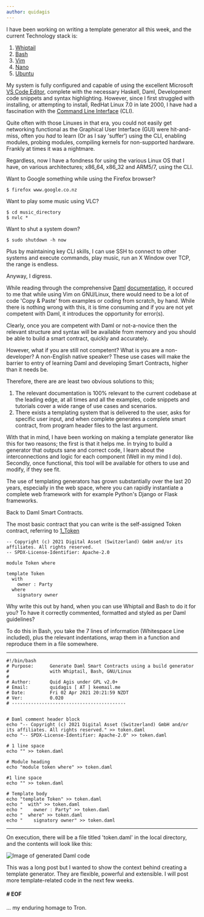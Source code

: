 ```yaml
---
author: quidagis
---
```

I have been working on writing a template generator all this week, and the current Technology stack is:

1. [Whiptail](https://linux.die.net/man/1/whiptail)
2. [Bash](https://www.gnu.org/software/bash/)
3. [Vim](https://www.vim.org/)
4. [Nano]( https://www.nano-editor.org/)
5. [Ubuntu](https://ubuntu.com/)

My system is fully configured and capable of using the excellent Microsoft [VS Code Editor](https://code.visualstudio.com/),
complete with the necessary Haskell, Daml, Development code snippets and syntax highlighting. However, since I 
first struggled with installing, or attempting to install, RedHat Linux 7.0 in late 2000, I have had a fascination with
the [Command Line Interface](https://en.wikipedia.org/wiki/Command-line_interface) (CLI).

Quite often with those Linuxes in that era, you could not easily get networking functional as the Graphical User
Interface (GUI) were hit-and-miss, often you *had* to learn (Or as I say 'suffer') using the CLI, enabling modules,
probing modules, compiling kernels for non-supported hardware. Frankly at times it was a nightmare.

Regardless, now I have a fondness for using the various Linux OS that I have, on various architectures; x86_64, x86_32
and ARM5/7, using the CLI.

Want to Google something while using the Firefox browser?
```
$ firefox www.google.co.nz
```

Want to play some music using VLC?
```
$ cd music_directory
$ nvlc *
```

Want to shut a system down?
```
$ sudo shutdown -h now
```

Plus by maintaining key CLI skills, I can use SSH to connect to other systems and execute commands, play music, run
an X Window over TCP, the range is endless.

Anyway, I digress.

While reading through the comprehensive [Daml](https://daml.com/) [documentation](https://docs.daml.com/index.html),
it occured to me that while using Vim on GNU/Linux, there would need to be a lot of code 'Copy & Paste' from examples
or coding from scratch, by hand. While there is nothing wrong with this, it is time consuming and if you are not yet
competent with Daml, it introduces the opportunity for error(s).

Clearly, once you are competent with Daml or not-a-novice then the relevant structure and syntax will be available
from memory and you should be able to build a smart contract, quickly and accurately.

However, what if you are still not competent? What is you are a non-developer? A non-English native speaker? These 
use cases will make the barrier to entry of learning Daml and developing Smart Contracts, higher than it needs be.

Therefore, there are are least two obvious solutions to this;

1. The relevant documentation is 100% relevant to the current codebase at the leading edge, at all times and all the
 examples, code snippets and tutorials cover a wide range of use cases and scenarios.
2. There exists a templating system that is delivered to the user, asks for specific user input, and when complete
generates a complete smart contract, from program header files to the last argument.

With that in mind, I have been working on making a template generator like this for two reasons; the first is that it
helps me. In trying to build a generator that outputs sane and correct code, I learn about the interconnections and
logic for each component (Well in my mind I do). Secondly, once functional, this tool will be available for others
to use and modify, if they see fit.

The use of templating generators has grown substantially over the last 20 years, especially in the web space, where
you can rapidly instantiate a complete web framework with for example Python's Django or Flask frameworks.

Back to Daml Smart Contracts.

The most basic contract that you can write is the self-assigned Token contract, referring to
[1_Token](https://docs.daml.com/daml/intro/1_Token.html)

```
-- Copyright (c) 2021 Digital Asset (Switzerland) GmbH and/or its affiliates. All rights reserved.
-- SPDX-License-Identifier: Apache-2.0

module Token where

template Token
  with
    owner : Party
  where
    signatory owner
```

Why write this out by hand, when you can use Whiptail and Bash to do it for you? To have it correctly commented,
formatted and styled as per Daml guidelines?

To do this in Bash, you take the 7 lines of information (Whitespace Line included), plus the relevant indentations, 
wrap them in a function and reproduce them in a file somewhere.

--------------------------------------------------
```
#!/bin/bash
# Purpose:      Generate Daml Smart Contracts using a build generator
#               with Whiptail, Bash, GNU/Linux
#
# Author:       Quid Agis under GPL v2.0+
# Email:        quidagis [ AT ] keemail.me
# Date:         Fri 02 Apr 2021 20:21:59 NZDT
# Ver:          0.020
# ------------------------------------------


# Daml comment header block
echo "-- Copyright (c) 2021 Digital Asset (Switzerland) GmbH and/or its affiliates. All rights reserved." >> token.daml
echo "-- SPDX-License-Identifier: Apache-2.0" >> token.daml

# 1 line space
echo "" >> token.daml

# Module heading
echo "module token where" >> token.daml

#1 line space
echo "" >> token.daml

# Template body
echo "template Token" >> token.daml
echo "  with" >> token.daml
echo "    owner : Party" >> token.daml
echo "  where" >> token.daml
echo "    signatory owner" >> token.daml
```
--------------------------------------------------

On execution, there will be a file titled 'token.daml' in the local directory, and the contents will look like this:

![Image of generated Daml code](https://raw.githubusercontent.com/quid-agis/quid-agis.github.io/main/assets/images/Screenshot_token_daml-2021-04-04_18-23-56.png)

This was a long post but I wanted to show the context behind creating a template generator. They are flexible, powerful 
and extensible. I will post more template-related code in the next few weeks.

#### # EOF

... my enduring homage to Tron.
